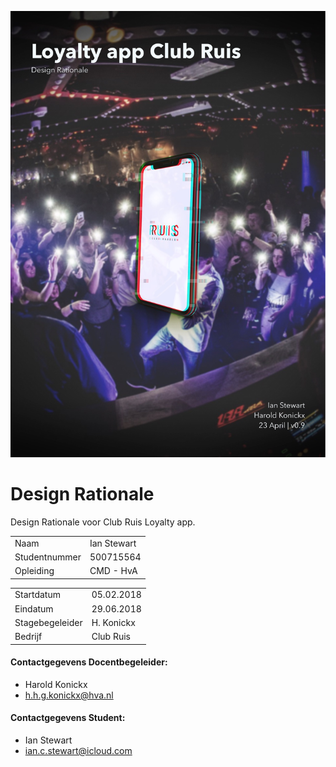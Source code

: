 ![front page](assets/images/front-page.jpg)

# Design Rationale
Design Rationale voor Club Ruis Loyalty app.

|||
|-|-|
| Naam                | Ian Stewart |
| Studentnummer       | 500715564   |
| Opleiding           | CMD - HvA   |

|||
|-|-|
| Startdatum         | 05.02.2018 |
| Eindatum           | 29.06.2018 |
| Stagebegeleider    | H. Konickx |
| Bedrijf            | Club Ruis  |

#### Contactgegevens Docentbegeleider:
* Harold Konickx
* [h.h.g.konickx@hva.nl](h.h.g.konickx@hva.nl)

#### Contactgegevens Student:
* Ian Stewart
* [ian.c.stewart@icloud.com](ian.c.stewart@icloud.com)
